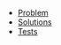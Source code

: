 - [Problem](https://adventofcode.com/2015/day/19)
- [Solutions](solvers.js)
- [Tests](solvers.test.js)

